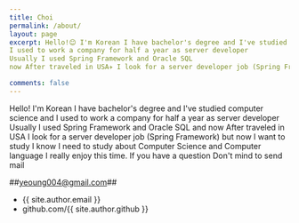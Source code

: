 ```yaml
---
title: Choi
permalink: /about/
layout: page
excerpt: Hello!😊 I'm Korean I have bachelor's degree and I've studied computer science🖥
I used to work a company for half a year as server developer 
Usually I used Spring Framework and Oracle SQL 
now After traveled in USA✈ I look for a server developer job (Spring Framework) 

comments: false
---
```


Hello! I'm Korean I have bachelor's degree and I've studied computer science and I used to work a company for half a year as server developer Usually I used Spring Framework and Oracle SQL and now After traveled in USA I look for a server developer job (Spring Framework) but now I want to study I know I need to study about Computer Science and Computer language I really enjoy this time.
If you have a question Don't mind to send mail

##yeoung004@gmail.com##

- {{ site.author.email }}
- github.com/{{ site.author.github }}
